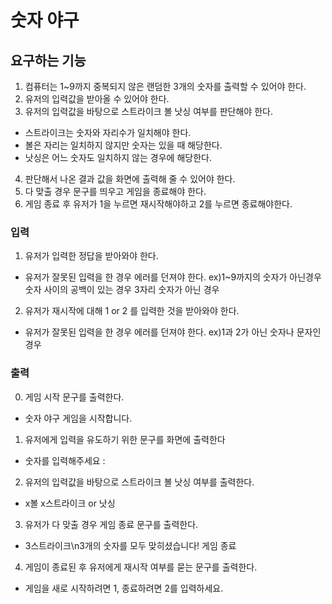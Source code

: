 # 숫자 야구

## 요구하는 기능

1. 컴퓨터는 1~9까지 중복되지 않은 랜덤한 3개의 숫자를 출력할 수 있어야 한다.
2. 유저의 입력값을 받아올 수 있어야 한다.
3. 유저의 입력값을 바탕으로 스트라이크 볼 낫싱 여부를 판단해야 한다.
- 스트라이크는 숫자와 자리수가 일치해야 한다.
- 볼은 자리는 일치하지 않지만 숫자는 있을 때 해당한다.
- 낫싱은 어느 숫자도 일치하지 않는 경우에 해당한다.
4. 판단해서 나온 결과 값을 화면에 출력해 줄 수 있어야 한다.
5. 다 맞출 경우 문구를 띄우고 게임을 종료해야 한다.
6. 게임 종료 후 유저가 1을 누르면 재시작해야하고 2를 누르면 종료해야한다.

### 입력
1. 유저가 입력한 정답을 받아와야 한다.
- 유저가 잘못된 입력을 한 경우 에러를 던져야 한다.
ex)1~9까지의 숫자가 아닌경우
    숫자 사이의 공백이 있는 경우
    3자리 숫자가 아닌 경우

2. 유저가 재시작에 대해 1 or 2 를 입력한 것을 받아와야 한다.
- 유저가 잘못된 입력을 한 경우 에러를 던져야 한다.
ex)1과 2가 아닌 숫자나 문자인 경우

### 출력
0. 게임 시작 문구를 출력한다.
- 숫자 야구 게임을 시작합니다.
1. 유저에게 입력을 유도하기 위한 문구를 화면에 출력한다
- 숫자를 입력해주세요 : 
2. 유저의 입력값을 바탕으로 스트라이크 볼 낫싱 여부를 출력한다.
- x볼 x스트라이크 or 낫싱
3. 유저가 다 맞출 경우 게임 종료 문구를 출력한다.
- 3스트라이크\n3개의 숫자를 모두 맞히셨습니다! 게임 종료
4. 게임이 종료된 후 유저에게 재시작 여부를 묻는 문구를 출력한다.
- 게임을 새로 시작하려면 1, 종료하려면 2를 입력하세요.
